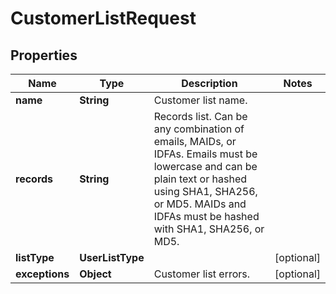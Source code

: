 

# CustomerListRequest


## Properties

| Name | Type | Description | Notes |
|------------ | ------------- | ------------- | -------------|
|**name** | **String** | Customer list name. |  |
|**records** | **String** | Records list. Can be any combination of emails, MAIDs, or IDFAs. Emails must be lowercase and can be plain text or hashed using SHA1, SHA256, or MD5. MAIDs and IDFAs must be hashed with SHA1, SHA256, or MD5. |  |
|**listType** | **UserListType** |  |  [optional] |
|**exceptions** | **Object** | Customer list errors. |  [optional] |



